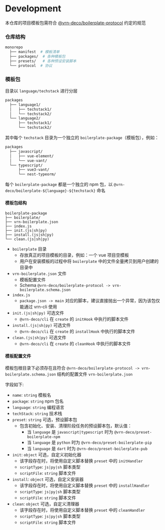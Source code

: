 # Development

本仓库的项目模板包需符合 [@vrn-deco/boilerplate-protocol](./protocol) 约定的规范

### 仓库结构

```sh
monorepo
  ├── manifest  # 模板清单
  ├── packages/  # 各种模板包
  ├── presets/   # 各种预设安装脚本
  └── protocol  # 协议
```

### 模板包

目录以 `language/techstack` 进行分层

```sh
packages
  ├── language1/
  │   ├── techstack1/
  │   └── techstack2/
  └── language2/
      ├── techstack1/
      └── techstack2/
```

其中每个 `techstack` 目录为一个独立的 `boilerplate-package`（模板包），例如：

```sh
packages
  ├── javascript/
  │   ├── vue-element/
  │   └── vue-vant/
  └── typescript/
      ├── vue3-vant/
      └── nest-typeorm/
```

每个 `boilerplate-package` 都是一个独立的 npm 包，以 `@vrn-deco/boilerplate-${language}-${techstack}` 命名

#### 模板包结构

```
boilerplate-package
├── boilerplate/
├── vrn-boilerplate.json
├── index.js
├── init.(js|sh|py)
├── install.(js|sh|py)
└── clean.(js|sh|py)
```

- `boilerplate` 目录
  - 存放真正的项目模板的目录，例如：一个 vue 项目空模板
  - 用户在安装模板的过程中将 `boilerplate` 中的文件全量拷贝到用户创建的目录中
- `vrn-boilerplate.json` 文件
  - 模板配置文件
  - Schema `@vrn-deco/boilerplate-protocol -> vrn-boilerplate.schema.json`
- `index.js`
  - `package.json -> main` 对应的脚本，建议直接抛出一个异常，因为该包仅能通过 vrn-cli 使用
- `init.(js|sh|py)` 可选文件
  - `@vrn-deco/cli` 在 `create` 的 `initHook` 中执行的脚本文件
- `install.(js|sh|py)` 可选文件
  - `@vrn-deco/cli` 在 `create` 的 `installHook` 中执行的脚本文件
- `clean.(js|sh|py)` 可选文件
  - `@vrn-deco/cli` 在 `create` 的 `cleanHook` 中执行的脚本文件

#### 模板配置文件

模板包根目录下必须存在且符合 `@vrn-deco/boilerplate-protocol -> vrn-boilerplate.schema.json` 结构的配置文件 `vrn-boilerplate.json`

字段如下:

- `name`: `string` 模板名
- `package`: `string` npm 包名
- `language`: `string` 编程语言
- `techStack`: `string` 技术栈
- `preset`: `string` 可选，预设脚本包
  - 包含初始化、安装、清理阶段任务的预设脚本包，默认值：
    - 当 `language` 是 `javascript|typescript` 时为 `@vrn-deco/preset-boilerplate-npm`
    - 当 `language` 是 `python` 时为 `@vrn-deco/preset-boilerplate-pip`
    - 当 `language` 是 `dart` 时为 `@vrn-deco/preset-boilerplate-pub`
- `init`: `object` 可选，自定义初始化器
  - 该字段存在时，将使用自定义脚本替换 `preset` 中的 `initHandler`
  - `scriptType`: `js|py|sh` 脚本类型
  - `scriptFile`: `string` 脚本文件
- `install`: `object` 可选，自定义安装器
  - 该字段存在时，将使用自定义脚本替换 `preset` 中的 `installHandler`
  - `scriptType`: `js|py|sh` 脚本类型
  - `scriptFile`: `string` 脚本文件
- `clean`: `object` 可选，自定义清理器
  - 该字段存在时，将使用自定义脚本替换 `preset` 中的 `cleanHandler`
  - `scriptType`: `js|py|sh` 脚本类型
  - `scriptFile`: `string` 脚本文件
